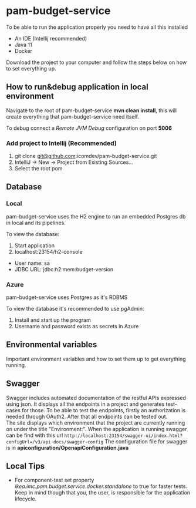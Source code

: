 # pam-budget-service
To be able to run the application properly you need to have all this installed
- An IDE (Intellij recommended)
- Java 11
- Docker

Download the project to your computer and follow the steps below on 
how to set everything up.

## How to run&debug application in local environment
Navigate to the root of pam-budget-service **mvn clean install**, this will create everything that pam-budget-service
need itself.

To debug connect a *Remote JVM Debug* configuration on port **5006**

### Add project to Intellij (Recommended)
1. git clone git@github.com:icomdev/pam-budget-service.git
2. IntelliJ -> New -> Project from Existing Sources...
3. Select the root pom

## Database
### Local
pam-budget-service uses the H2 engine to run an embedded Postgres db in local and its pipelines.

To view the database:
1. Start application
2. localhost:23154/h2-console
* User name: sa
* JDBC URL: jdbc:h2:mem:budget-version

### Azure
pam-budget-service uses Postgres as it's RDBMS

To view the database it's recommended to use pgAdmin:
1. Install and start up the program
2. Username and password exists as secrets in Azure

## Environmental variables
Important environment variables and how to set them up to get everything running.

## Swagger
Swagger includes automated documentation of the restful APIs expressed using json. It displays all the endpoints in a project and generates test-cases for those. To be able to test the endpoints, firstly an authorization is needed through OAuth2. After that all endpoints can be tested out. 
<br> 
The site displays which environment that the project are currently running on under the title "Environment:".
When the application is running swagger can be find with this url `http://localhost:23154/swagger-ui/index.html?configUrl=/v3/api-docs/swagger-config`
The configuration file for swagger is in **apiconfiguration/OpenapiConfiguration.java**

## Local Tips
* For component-test set property *ikea.imc.pam.budget.service.docker.standalone* to true for faster tests. Keep in mind
though that you, the user, is responsible for the application lifecycle.